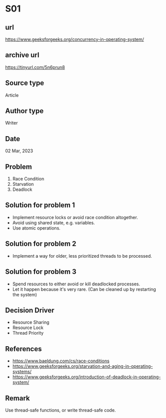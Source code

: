 # S01

## url

https://www.geeksforgeeks.org/concurrency-in-operating-system/

## archive url

https://tinyurl.com/5n6prun8

## Source type

Article

## Author type

Writer

## Date

02 Mar, 2023

## Problem

1. Race Condition
2. Starvation
3. Deadlock

## Solution for problem 1

-   Implement resource locks or avoid race condition altogether.
-   Avoid using shared state, e.g. variables.
-   Use atomic operations.

## Solution for problem 2

- Implement a way for older, less prioritized threads to be processed.

## Solution for problem 3

- Spend resources to either avoid or kill deadlocked processes.
- Let it happen because it's very rare. (Can be cleaned up by restarting the system)

## Decision Driver

-   Resource Sharing
-   Resource Lock
-   Thread Priority

## References

-   https://www.baeldung.com/cs/race-conditions
-   https://www.geeksforgeeks.org/starvation-and-aging-in-operating-systems/
-   https://www.geeksforgeeks.org/introduction-of-deadlock-in-operating-system/

## Remark

Use thread-safe functions, or write thread-safe code.

